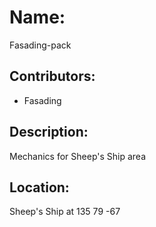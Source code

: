 # Name:
Fasading-pack

## Contributors:
- Fasading

## Description:
Mechanics for Sheep's Ship area

## Location:
Sheep's Ship at 135 79 -67
